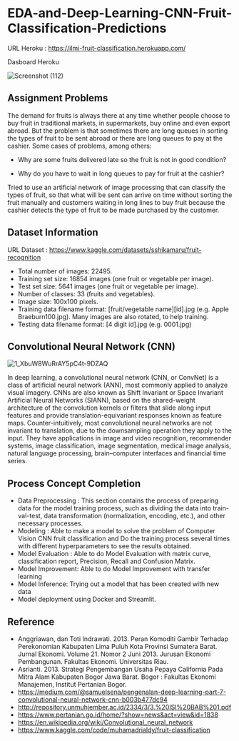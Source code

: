 # EDA-and-Deep-Learning-CNN-Fruit-Classification-Predictions

URL Heroku : https://ilmi-fruit-classification.herokuapp.com/

Dasboard Heroku

![Screenshot (112)](https://user-images.githubusercontent.com/105533908/181878984-b9692af9-fa35-4e61-b25b-1be71a56c140.png)

## Assignment Problems
The demand for fruits is always there at any time whether people choose to buy fruit in traditional markets, in supermarkets, buy online and even export abroad. But the problem is that sometimes there are long queues in sorting the types of fruit to be sent abroad or there are long queues to pay at the cashier. Some cases of problems, among others:

- Why are some fruits delivered late so the fruit is not in good condition?

- Why do you have to wait in long queues to pay for fruit at the cashier?

Tried to use an artificial network of image processing that can classify the types of fruit, so that what will be sent can arrive on time without sorting the fruit manually and customers waiting in long lines to buy fruit because the cashier detects the type of fruit to be made purchased by the customer.

## Dataset Information
URL Dataset : https://www.kaggle.com/datasets/sshikamaru/fruit-recognition

- Total number of images: 22495.
- Training set size: 16854 images (one fruit or vegetable per image).
- Test set size: 5641 images (one fruit or vegetable per image).
- Number of classes: 33 (fruits and vegetables).
- Image size: 100x100 pixels.
- Training data filename format: [fruit/vegetable name][id].jpg (e.g. Apple Braeburn100.jpg). Many images are also rotated, to help training.
- Testing data filename format: [4 digit id].jpg (e.g. 0001.jpg)

## Convolutional Neural Network (CNN)
![1_XbuW8WuRrAY5pC4t-9DZAQ](https://user-images.githubusercontent.com/105533908/181879042-195c3dd0-99e2-4556-b5b3-09162e7f113b.jpeg)

In deep learning, a convolutional neural network (CNN, or ConvNet) is a class of artificial neural network (ANN), most commonly applied to analyze visual imagery. CNNs are also known as Shift Invariant or Space Invariant Artificial Neural Networks (SIANN), based on the shared-weight architecture of the convolution kernels or filters that slide along input features and provide translation-equivariant responses known as feature maps. Counter-intuitively, most convolutional neural networks are not invariant to translation, due to the downsampling operation they apply to the input. They have applications in image and video recognition, recommender systems, image classification, image segmentation, medical image analysis, natural language processing, brain–computer interfaces and financial time series.

## Process Concept Completion
- Data Preprocessing : This section contains the process of preparing data for the model training process, such as dividing the data into train-val-test, data transformation (normalization, encoding, etc.), and other necessary processes.
- Modeling : Able to make a model to solve the problem of Computer Vision CNN fruit classification and Do the training process several times with different hyperparameters to see the results obtained.
- Model Evaluation : Able to do Model Evaluation with matrix curve, classification report, Precision, Recall and Confusion Matrix.
- Model Improvement: Able to do Model Improvement with transfer learning
- Model Inference: Trying out a model that has been created with new data
- Model deployment using Docker and Streamlit.

## Reference
- Anggriawan, dan Toti Indrawati. 2013. Peran Komoditi Gambir Terhadap Perekonomian Kabupaten Lima Puluh Kota Provinsi Sumatera Barat. Jurnal Ekonomi. Volume 21. Nomor 2 Juni 2013. Jurusan Ekonomi Pembangunan. Fakultas Ekonomi. Universitas Riau.
- Asrianti. 2013. Strategi Pengembangan Usaha Pepaya California Pada Mitra Alam Kabupaten Bogor Jawa Barat. Bogor : Fakultas Ekonomi Manajemen, Institut Pertanian Bogor.
- https://medium.com/@samuelsena/pengenalan-deep-learning-part-7-convolutional-neural-network-cnn-b003b477dc94
- http://repository.unmuhjember.ac.id/2334/3/3.%20ISI%20BAB%201.pdf
- https://www.pertanian.go.id/home/?show=news&act=view&id=1838
- https://en.wikipedia.org/wiki/Convolutional_neural_network
- https://www.kaggle.com/code/muhamadrialdy/fruit-classification
